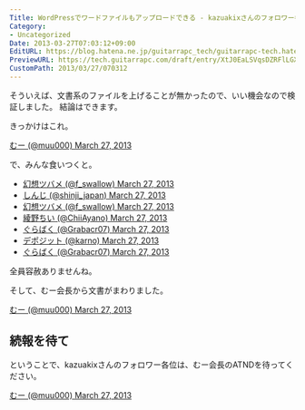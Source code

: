 ```yaml
---
Title: WordPressでワードファイルもアップロードできる - kazuakixさんのフォロワー各位
Category:
- Uncategorized
Date: 2013-03-27T07:03:12+09:00
EditURL: https://blog.hatena.ne.jp/guitarrapc_tech/guitarrapc-tech.hatenablog.com/atom/entry/6802418398340423951
PreviewURL: https://tech.guitarrapc.com/draft/entry/XtJ0EaLSVqsDZRFlLGXY6RTafR4
CustomPath: 2013/03/27/070312
---
```


<!--
Date: 2013-03-27T07:03:12+09:00
URL: https://tech.guitarrapc.com/entry/2013/03/27/070312
-->

そういえば、文書系のファイルを上げることが無かったので、いい機会なので検証しました。
結論はできます。

きっかけはこれ。

[むー (@muu000) March 27, 2013](https://twitter.com/muu000/status/316798556696637440)

で、みんな食いつくと。

* [幻想ツバメ (@f_swallow) March 27, 2013](https://twitter.com/f_swallow/status/316796997577347072)
* [しんじ (@shinji_japan) March 27, 2013](https://twitter.com/shinji_japan/status/316797502714171392)
* [幻想ツバメ (@f_swallow) March 27, 2013](https://twitter.com/f_swallow/status/316797641470119936)
* [綾野ちい (@ChiiAyano) March 27, 2013](https://twitter.com/ChiiAyano/status/316800515403026433)
* [ぐらばく (@Grabacr07) March 27, 2013](https://twitter.com/Grabacr07/status/316800827912224768)
* [デポジット (@karno) March 27, 2013](https://twitter.com/karno/status/316801680232546304)
* [ぐらばく (@Grabacr07) March 27, 2013](https://twitter.com/Grabacr07/status/316801927893618688)

全員容赦ありませんね。

そして、むー会長から文書がまわりました。

[むー (@muu000) March 27, 2013](https://twitter.com/muu000/status/316809145833627648)


## 続報を待て

ということで、kazuakixさんのフォロワー各位は、むー会長のATNDを待ってください。

[むー (@muu000) March 27, 2013](https://twitter.com/muu000/status/316811605176373248)
